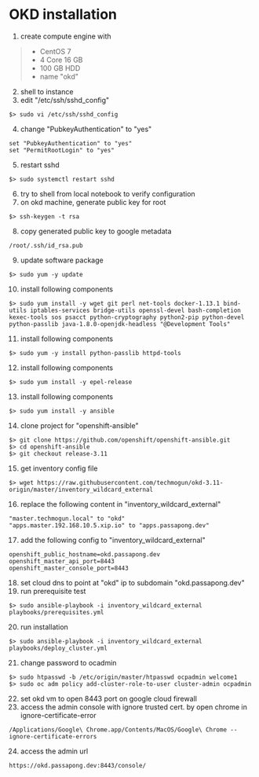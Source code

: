 # OKD installation
1. create compute engine with
> - CentOS 7
> - 4 Core 16 GB
> - 100 GB HDD
> - name "okd"
2. shell to instance
3. edit "/etc/ssh/sshd_config"
```
$> sudo vi /etc/ssh/sshd_config
```
4. change "PubkeyAuthentication" to "yes"
```
set "PubkeyAuthentication" to "yes"
set "PermitRootLogin" to "yes"
```
5. restart sshd
```
$> sudo systemctl restart sshd
```
6. try to shell from local notebook to verify configuration
7. on okd machine, generate public key for root
```
$> ssh-keygen -t rsa
```
8. copy generated public key to google metadata
```
/root/.ssh/id_rsa.pub
```
9. update software package
```
$> sudo yum -y update
```
10. install following components
```
$> sudo yum install -y wget git perl net-tools docker-1.13.1 bind-utils iptables-services bridge-utils openssl-devel bash-completion kexec-tools sos psacct python-cryptography python2-pip python-devel python-passlib java-1.8.0-openjdk-headless "@Development Tools"
```
11. install following components
```
$> sudo yum -y install python-passlib httpd-tools
```
12. install following components
```
$> sudo yum install -y epel-release
```
13. install following components
```
$> sudo yum install -y ansible
```
14. clone project for "openshift-ansible"
```
$> git clone https://github.com/openshift/openshift-ansible.git
$> cd openshift-ansible
$> git checkout release-3.11
```
15. get inventory config file
```
$> wget https://raw.githubusercontent.com/techmogun/okd-3.11-origin/master/inventory_wildcard_external
```
16. replace the following content in "inventory_wildcard_external"
```
"master.techmogun.local" to "okd"
"apps.master.192.168.10.5.xip.io" to "apps.passapong.dev"
```
17. add the following config to "inventory_wildcard_external"
```
openshift_public_hostname=okd.passapong.dev
openshift_master_api_port=8443
openshift_master_console_port=8443
```
18. set cloud dns to point at "okd" ip to subdomain "okd.passapong.dev"
19. run prerequisite test
```
$> sudo ansible-playbook -i inventory_wildcard_external playbooks/prerequisites.yml
```
20. run installation
```
$> sudo ansible-playbook -i inventory_wildcard_external playbooks/deploy_cluster.yml
```
21. change password to ocadmin
```
$> sudo htpasswd -b /etc/origin/master/htpasswd ocpadmin welcome1
$> sudo oc adm policy add-cluster-role-to-user cluster-admin ocpadmin
```
22. set okd vm to open 8443 port on google cloud firewall
23. access the admin console with ignore trusted cert. by open chrome in ignore-certificate-error
```
/Applications/Google\ Chrome.app/Contents/MacOS/Google\ Chrome --ignore-certificate-errors
```
24. access the admin url
```
https://okd.passapong.dev:8443/console/
```
